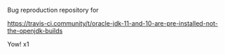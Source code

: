 Bug reproduction repository for 

https://travis-ci.community/t/oracle-jdk-11-and-10-are-pre-installed-not-the-openjdk-builds

Yow!  x1
